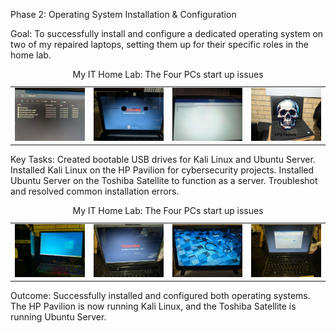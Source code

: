 Phase 2: Operating System Installation & Configuration

Goal: To successfully install and configure a dedicated operating system on two of my repaired laptops, setting them up for their specific roles in the home lab.
<table>
    <caption>My IT Home Lab: The Four PCs start up issues</caption>
  <tr>
    <td>
      <img src="images/vt.jfif" width="100%" alt="Alt text for image 1">
    </td>
    <td>
      <img src="images/p1.7.jfif" width="100%" alt="Alt text for image 2">
    </td>
    <td>
      <img src="images/p1.9.jfif" width="100%" alt="Alt text for image 3">
    </td>
    <td>
      <img src="images/dead.jfif" width="100%" alt="Alt text for image 4">
    </td>
  </tr>
</table>
Key Tasks: Created bootable USB drives for Kali Linux and Ubuntu Server. Installed Kali Linux on the HP Pavilion for cybersecurity projects. Installed Ubuntu Server on the Toshiba Satellite to function as a server. Troubleshot and resolved common installation errors.
<table>
    <caption>My IT Home Lab: The Four PCs start up issues</caption>
  <tr>
    <td>
      <img src="images/p2.3.jfif" width="100%" alt="Alt text for image 1">
    </td>
    <td>
      <img src="images/p2.1.jfif" width="100%" alt="Alt text for image 2">
    </td>
    <td>
      <img src="images/p2.5.jfif" width="100%" alt="Alt text for image 3">
    </td>
    <td>
      <img src="images/p2.6.jfif" width="100%" alt="Alt text for image 4">
    </td>
  </tr>
</table>
Outcome: Successfully installed and configured both operating systems. The HP Pavilion is now running Kali Linux, and the Toshiba Satellite is running Ubuntu Server.
